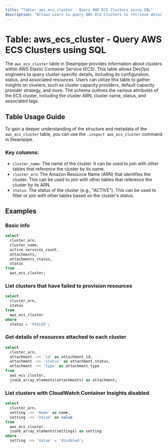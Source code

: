 ```yaml
---
title: "Table: aws_ecs_cluster - Query AWS ECS Clusters using SQL"
description: "Allows users to query AWS ECS Clusters to retrieve detailed information about each cluster's configuration, status, and associated resources."
---
```


# Table: aws_ecs_cluster - Query AWS ECS Clusters using SQL

The `aws_ecs_cluster` table in Steampipe provides information about clusters within AWS Elastic Container Service (ECS). This table allows DevOps engineers to query cluster-specific details, including its configuration, status, and associated resources. Users can utilize this table to gather insights on clusters, such as cluster capacity providers, default capacity provider strategy, and more. The schema outlines the various attributes of the ECS cluster, including the cluster ARN, cluster name, status, and associated tags.

## Table Usage Guide

To gain a deeper understanding of the structure and metadata of the `aws_ecs_cluster` table, you can use the `.inspect aws_ecs_cluster` command in Steampipe.

### Key columns:

- `cluster_name`: The name of the cluster. It can be used to join with other tables that reference the cluster by its name.
- `cluster_arn`: The Amazon Resource Name (ARN) that identifies the cluster. This can be used to join with other tables that reference the cluster by its ARN.
- `status`: The status of the cluster (e.g., "ACTIVE"). This can be used to filter or join with other tables based on the cluster's status.

## Examples

### Basic info

```sql
select
  cluster_arn,
  cluster_name,
  active_services_count,
  attachments,
  attachments_status,
  status
from
  aws_ecs_cluster;
```


### List clusters that have failed to provision resources

```sql
select
  cluster_arn,
  status
from
  aws_ecs_cluster
where
  status = 'FAILED';
```


### Get details of resources attached to each cluster

```sql
select
  cluster_arn,
  attachment ->> 'id' as attachment_id,
  attachment ->> 'status' as attachment_status,
  attachment ->> 'type' as attachment_type
from
  aws_ecs_cluster,
  jsonb_array_elements(attachments) as attachment;
```


### List clusters with CloudWatch Container Insights disabled

```sql
select
  cluster_arn,
  setting ->> 'Name' as name,
  setting ->> 'Value' as value
from
  aws_ecs_cluster,
  jsonb_array_elements(settings) as setting
where
  setting ->> 'Value' = 'disabled';
```
